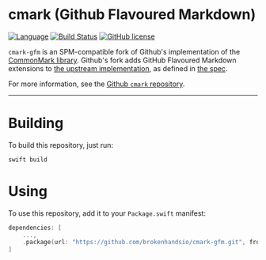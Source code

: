 # cmark (Github Flavoured Markdown)

[![Language](https://img.shields.io/badge/Swift-5.1-brightgreen.svg)](http://swift.org)
[![Build Status](https://github.com/brokenhandsio/cmark-gfm/workflows/CI/badge.svg?branch=master)](https://github.com/brokenhandsio/cmark-gfm/actions)
[![GitHub license](https://img.shields.io/badge/license-BSD2-blue.svg)](https://raw.githubusercontent.com/brokenhandsio/cmark-gfm/master/COPYING)

`cmark-gfm` is an SPM-compatible fork of Github's implementation of the [CommonMark library](http://commonmark.org/). Github's fork adds GitHub Flavoured Markdown extensions to
[the upstream implementation](https://github.com/jgm/cmark), as defined in [the spec](https://github.github.com/gfm/).

For more information, see the [Github `cmark` repository](https://github.com/github/cmark/).

---

# Building

To build this repository, just run:

```bash
swift build
```

# Using

To use this repository, add it to your `Package.swift` manifest:

```swift
dependencies: [
    ...,
    .package(url: "https://github.com/brokenhandsio/cmark-gfm.git", from: "2.0.0")
]
```
